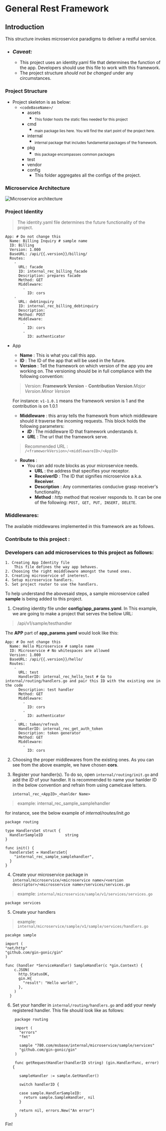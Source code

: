 # General Rest Framework 


## Introduction

This structure invokes microservice paradigms to deliver a restful service.

* ### *Caveat:*
    * This project uses an identity.yaml file that determines the function of the app. Developers should use this file to work with this framework.
    * The project structure _should not be changed_ under any circumstances.

### Project Structure

* Project skeleton is as below:
    * `<codeBaseName>/`
        * assets
            * <sub>This folder hosts the static files needed for this project</sub>
        * cmd
            * <sub>main package lies here. You will find the start point of the project here.</sub> 
        * internal
            * <sub>internal package that includes fundamental packages of the framework.</sub>
        * pkg
            * <sub>this package encompasses common packages</sub>
        * test
        * vendor
        * config
            * This folder aggregates all the configs of the project.
### Microservice Architecture
![Microservice architecture](/assets/ref/xenonstack-what-are-microservices.png)
### Project Identity
> The identity.yaml file determines the future functionality of the project.
```
App: # Do not change this
  Name: Billing Inquiry # sample name
  ID: Billing 
  Version: 1.000
  BaseURL: /api/{{.version}}/billing/
  Routes:
    -
      URL: facade
      ID: internal_rec_billing_facade
      Description: prepares facade
      Method: GET
      Middleware:
        -
          ID: cors
    -
      URL: debtinquiry
      ID: internal_rec_billing_debtinquiry
      Description:
      Method: POST
      Middleware:
        -
          ID: cors
        -
          ID: authenticator

```
* App
    * **Name** : This is what you call this app.
    * **ID** : The ID of the app that will be used in the future.
    * **Version** : Tell the framework on which version of the app you are working on. The versioning should be in full compliance with the following convention:
    > Version: **Framework Version** - **Contribution Version**.*Major Version*.*Minor Version*

    For instance: ```v1-1.0.1``` means the framework version is 1 and the contribution is on 1.0.1
    * **Middleware** : this array tells the framework from which middleware should it traverse the incoming requests. This block holds the following parameters:
        * ***ID*** : The middleware ID that framework understands it.
        * ***URL*** : The url that the framework serve.
    > Recommended URL : `/<frameworkVersion>/<middlewareID>/<AppID>`
    * **Routes** :
        * You can add route blocks as your microservice needs.
            * **URL** : the address that specifies your receptor.
            * **ReceiverID** : The ID that signifies microservice a.k.a. **Receiver**.
            * **Description** : Any commentaries conducive grasp receiver's functionality.
            * **Method** : _http_ method that receiver responds to. It can be one of the following: `POST, GET, PUT, INSERT, DELETE`.
### Middlewares:
The available middlewares implemented in this framework are as follows.
### Contribute to this project :


### Developers can add microservices to this project as follows:
    1. Creating App Identity file
        This file defines the way app behaves. 
    2. Choosing the right moiddleware amongst the tuned ones.
    3. Creating microservice of ineterest.
    4. Setup microservice handlers.
    5. Set project router to use the handlers.

To help understand the abovesaid steps, a sample microservice called **sample** is being added to this project.

1. Creating identity file under **config/app_params.yaml**. In This example, we are going to make a project that serves the bellow URL:
> /api/v1/sample/testhandler

The **APP** part of **app_params.yaml** would look like this:
```
App: # Do not change this
  Name: Hello Microservice # sample name
  ID: Microservice # No whitespaces are allowed
  Version: 1.000
  BaseURL: /api/{{.version}}/hello/
  Routes:
    -
      URL: test
      HandlerID: internal_rec_hello_test # Go to internal/routing/handlers.go and pair this ID with the existing one in the code
      Description: test handler
      Method: GET
      Middleware:
        -
          ID: cors
        -
          ID: authenticator
    -
      URL: token/refresh
      HandlerID: internal_rec_get_auth_token
      Description: token generator
      Method: GET
      Middleware:
        -
          ID: cors
```

2. Choosing the proper middlewares from the existing ones. As you can see from the above example, we have chosen **cors**.

3. Register your handler(s). To do so, open ```internal/routing/init.go``` and add the *ID* of your handler. It is recommended to name your hanlder ID in the below convention and refrain from using camelcase letters.
   
    ```internal_rec_<AppID>_<hanlder Name>``` 

  > example: internal_rec_sample_samplehandler

for instance, see the below example of *internal/routes/init.go* 

    package routing

    type HandlersSet struct {
      HandlerSampleID          string
    }

    func init() {
      handlersSet = HandlersSet{       
        "internal_rec_sample_samplehandler",
      }
    }


4. Create your microservice package in ```internal/microservice/<microservice name>/<version descriptor>/<microsservice name>/services/services.go```
  
  > example: ```internal/microservice/sample/v1/services/services.go```
    
    package services 

5. Create your handlers 

> example: ```internal/microservice/sample/v1/sample/services/handlers.go```

    pacakge sample

    import (
    "net/http"
    "github.com/gin-gonic/gin"
    )

    func (handler *ServiceHandler) SampleHandler(c *gin.Context) {
        c.JSON(
          http.StatusOK,
          gin.H{
            "result": "Hello world!",
          },
        )
      }

6. Set your handler in ```internal/routing/handlers.go``` and add your newly registered handler. This file should look like as follows:

        package routing

        import (
          "errors"
          "fmt"

          sample "780.com/msbase/internal/microservice/sample/services"
          "github.com/gin-gonic/gin"
        )

        func getRequestHandler(handlerID string) (gin.HandlerFunc, error) {
        
          sampleHandler := sample.GetHandler()

          switch handlerID {

          case sample.HandlerSampleID:
            return sample.SampleHandler, nil
          }

          return nil, errors.New("An error")
        }

Fin!